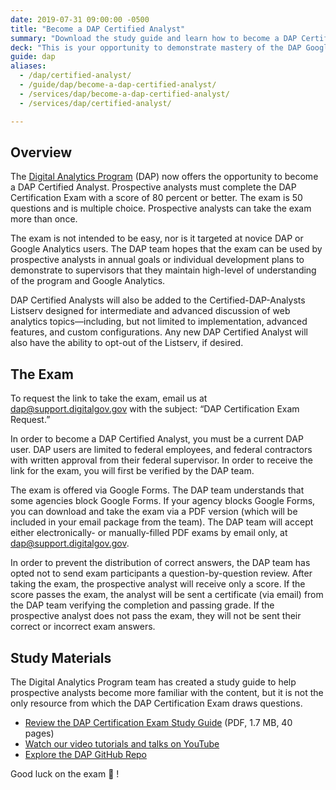 ```yaml
---
date: 2019-07-31 09:00:00 -0500
title: "Become a DAP Certified Analyst"
summary: "Download the study guide and learn how to become a DAP Certified Analyst at your federal agency."
deck: "This is your opportunity to demonstrate mastery of the DAP Google Analytics account by becoming a certified analyst"
guide: dap
aliases:
  - /dap/certified-analyst/
  - /guide/dap/become-a-dap-certified-analyst/
  - /services/dap/become-a-dap-certified-analyst/
  - /services/dap/certified-analyst/

---
```


## Overview

The [Digital Analytics Program](https://digital.gov/services/dap/) (DAP) now offers the opportunity to become a DAP Certified Analyst. Prospective analysts must complete the DAP Certification Exam with a score of 80 percent or better. The exam is 50 questions and is multiple choice. Prospective analysts can take the exam more than once. 

The exam is not intended to be easy, nor is it targeted at novice DAP or Google Analytics users. The DAP team hopes that the exam can be used by prospective analysts in annual goals or individual development plans to demonstrate to supervisors that they maintain high-level of understanding of the program and Google Analytics. 

DAP Certified Analysts will also be added to the Certified-DAP-Analysts Listserv designed for intermediate and advanced discussion of web analytics topics—including, but not limited to implementation, advanced features, and custom configurations. Any new DAP Certified Analyst will also have the ability to opt-out of the Listserv, if desired. 

## The Exam

To request the link to take the exam, email us at [dap@support.digitalgov.gov](http://dap@support.digitalgov.gov?subject=DAP%20Certification%20Exam%20Request) with the subject: “DAP Certification Exam Request.” 

In order to become a DAP Certified Analyst, you must be a current DAP user. DAP users are limited to federal employees, and federal contractors with written approval from their federal supervisor. In order to receive the link for the exam, you will first be verified by the DAP team.

The exam is offered via Google Forms. The DAP team understands that some agencies block Google Forms. If your agency blocks Google Forms, you can download and take the exam via a PDF version (which will be included in your email package from the team). The DAP team will accept either electronically- or manually-filled PDF exams by email only, at [dap@support.digitalgov.gov](mailto:dap@support.digitalgov.gov). 

In order to prevent the distribution of correct answers, the DAP team has opted not to send exam participants a question-by-question review. After taking the exam, the prospective analyst will receive only a score. If the score passes the exam, the analyst will be sent a certificate (via email) from the DAP team verifying the completion and passing grade. If the prospective analyst does not pass the exam, they will not be sent their correct or incorrect exam answers. 

## Study Materials

The Digital Analytics Program team has created a study guide to help prospective analysts become more familiar with the content, but it is not the only resource from which the DAP Certification Exam draws questions.

- [Review the DAP Certification Exam Study Guide](https://github.com/digital-analytics-program/gov-wide-code/blob/master/documentation/Certified_Analyst_Study_Guide.pdf) (PDF, 1.7 MB, 40 pages) 
- [Watch our video tutorials and talks on YouTube](https://www.youtube.com/playlist?list=PLd9b-GuOJ3nFwlyvLFUtmDpYFKezhot8P) 
- [Explore the DAP GitHub Repo](https://github.com/digital-analytics-program/gov-wide-code) 

Good luck on the exam :tada: !
